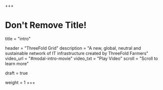 +++
# Don't Remove Title!
title = "intro"

header = "ThreeFold Grid"
description = "A new, global, neutral and sustainable network of IT infrastructure created by ThreeFold Farmers"
video_url = "#modal-intro-movie"
video_txt = "Play Video"
scroll = "Scroll to learn more"

draft = true

weight = 1
+++
